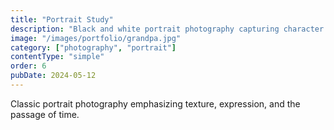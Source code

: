 ```yaml
---
title: "Portrait Study"
description: "Black and white portrait photography capturing character and emotion through natural light."
image: "/images/portfolio/grandpa.jpg"
category: ["photography", "portrait"]
contentType: "simple"
order: 6
pubDate: 2024-05-12
---
```


Classic portrait photography emphasizing texture, expression, and the passage of time.
